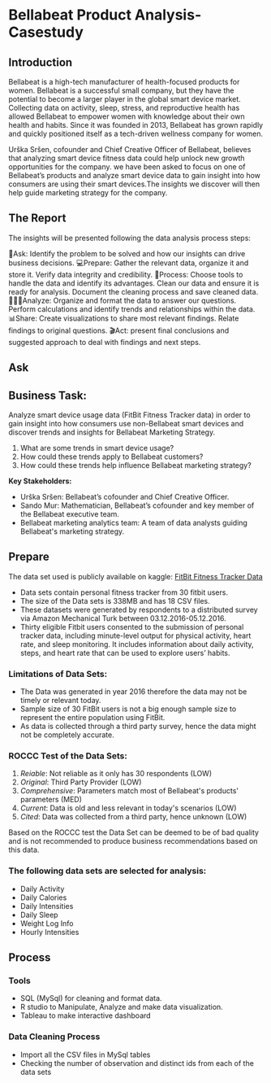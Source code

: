 # Bellabeat Product Analysis-Casestudy

## Introduction

Bellabeat is a high-tech manufacturer of health-focused products for women. Bellabeat is a successful small company, but they have the potential to become a larger player in the global smart device market. Collecting data on activity, sleep, stress, and reproductive health has allowed Bellabeat to empower women with knowledge about their own health and habits. Since it was founded in 2013, Bellabeat has grown rapidly and quickly positioned itself as a tech-driven wellness company for women.

Urška Sršen, cofounder and Chief Creative Officer of Bellabeat, believes that analyzing smart device fitness data could help unlock new growth opportunities for the company. we have been asked to focus on one of Bellabeat’s products and analyze smart device data to gain insight into how consumers are using their smart devices.The insights we discover will then help guide marketing strategy for the company.

## The Report

The insights will be presented following the data analysis process steps:

🤔Ask: Identify the problem to be solved and how our insights can drive business decisions.
💻Prepare: Gather the relevant data, organize it and store it. Verify data integrity and credibility.
🧰Process: Choose tools to handle the data and identify its advantages. Clean our data and ensure it is ready for analysis. Document the cleaning process and save cleaned data.
🧑🏻‍💻Analyze: Organize and format the data to answer our questions. Perform calculations and identify trends and relationships within the data.
📊Share: Create visualizations to share most relevant findings. Relate findings to original questions.
🎬Act: present final conclusions and suggested approach to deal with findings and next steps.

## Ask

## Business Task:

Analyze smart device usage data (FitBit Fitness Tracker data) in order to gain insight into how consumers use non-Bellabeat smart devices and discover trends and insights for Bellabeat Marketing Strategy.

1. What are some trends in smart device usage?
2. How could these trends apply to Bellabeat customers?
3. How could these trends help influence Bellabeat marketing strategy?

**Key Stakeholders:**

* Urška Sršen: Bellabeat’s cofounder and Chief Creative Officer.
* Sando Mur: Mathematician, Bellabeat’s cofounder and key member of the Bellabeat executive team.
* Bellabeat marketing analytics team: A team of data analysts guiding Bellabeat's marketing strategy.

## Prepare

The data set used is publicly available on kaggle: [FitBit Fitness Tracker Data](https://www.kaggle.com/arashnic/fitbit)

* Data sets contain personal fitness tracker from 30 fitbit users.
* The size of the Data sets is 338MB and has 18 CSV files.
* These datasets were generated by respondents to a distributed survey via Amazon Mechanical Turk between 03.12.2016-05.12.2016. 
* Thirty eligible Fitbit users consented to the submission of personal tracker data, including minute-level output for physical activity, heart rate, and sleep monitoring. It includes information about daily activity, steps, and heart rate that can be used to explore users’ habits.

### Limitations of Data Sets:

* The Data was generated in year 2016 therefore the data may not be timely or relevant today.
* Sample size of 30 FitBit users is not a big enough sample size to represent the entire population using FitBit.
* As data is collected through a third party survey, hence the data might not be completely accurate.

### ROCCC Test of the Data Sets:

  1. *Reiable*: Not reliable as it only has 30 respondents (LOW)
  2. *Original*: Third Party Provider (LOW)
  3. *Comprehensive*: Parameters match most of Bellabeat's products' parameters (MED)
  4. *Current*: Data is old and less relevant in today's scenarios (LOW)
  5. *Cited*: Data was collected from a third party, hence unknown (LOW)

Based on the ROCCC test the Data Set can be deemed to be of bad quality and is not recommended to produce business recommendations based on this data.

### The following data sets are selected for analysis:

* Daily Activity
* Daily Calories
* Daily Intensities
* Daily Sleep
* Weight Log Info
* Hourly Intensities

## Process

### Tools

* SQL (MySql) for cleaning and format data.
* R studio to Manipulate, Analyze and make data visualization.
* Tableau to make interactive dashboard

### Data Cleaning Process

* Import all the CSV files in MySql tables
* Checking the number of observation and distinct ids from each of the data sets










